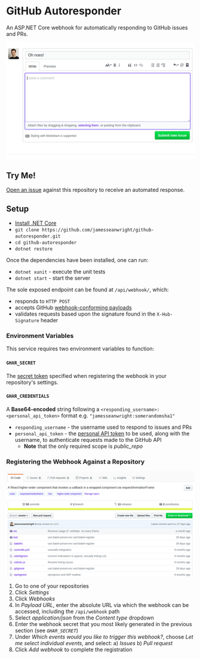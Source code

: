 # GitHub Autoresponder

An ASP.NET Core webhook for automatically responding to GitHub issues and PRs.

![Demo screen capture](https://raw.githubusercontent.com/jamesseanwright/github-autoresponder/master/DocImages/screencap.gif)


## Try Me!

[Open an issue](https://github.com/jamesseanwright/github-autoresponder/issues/new) against this repository to receive an automated response.


## Setup

* [Install .NET Core](https://www.microsoft.com/net/learn/get-started)
* `git clone https://github.com/jamesseanwright/github-autoresponder.git`
* `cd github-autoresponder`
* `dotnet restore`

Once the dependencies have been installed, one can run:

* `dotnet xunit` - execute the unit tests
* `dotnet start` - start the server

The sole exposed endpoint can be found at `/api/webhook/`, which:

* responds to `HTTP POST`
* accepts GitHub [webhook-conforming payloads](https://developer.github.com/webhooks/#example-delivery)
* validates requests based upon the signature found in the `X-Hub-Signature` header


### Environment Variables

This service requires two environment variables to function:

#### `GHAR_SECRET`

The [secret token](https://developer.github.com/webhooks/securing/#setting-your-secret-token) specified when registering the webhook in your repository's settings.

#### `GHAR_CREDENTIALS`

A **Base64-encoded** string following a `<responding_username>:<personal_api_token>` format e.g. `"jamesseanwright:somerandomsha1"`

* `responding_username` - the username used to respond to issues and PRs
* `personal_api_token` - the [personal API token](https://github.com/blog/1509-personal-api-tokens) to be used, along with the username, to authenticate requests made to the GitHub API
  * **Note** that the only required scope is _public\_repo_

### Registering the Webhook Against a Repository

![Registering a webhook](https://raw.githubusercontent.com/jamesseanwright/github-autoresponder/master/DocImages/register-webhook.gif)

1. Go to one of your repositories
2. Click _Settings_
3. Click _Webhooks_
4. In _Payload URL_, enter the absolute URL via which the webhook can be accessed, including the `/api/webhook` path
5. Select _application/json_ from the _Content type_ dropdown
6. Enter the webhook secret that you most likely generated in the previous section (see _`GHAR_SECRET`_)
7. Under _Which events would you like to trigger this webhook?_, choose _Let me select individual events_, and select:
  a) _Issues_
  b) _Pull request_
8. Click _Add webhook_ to complete the registration
